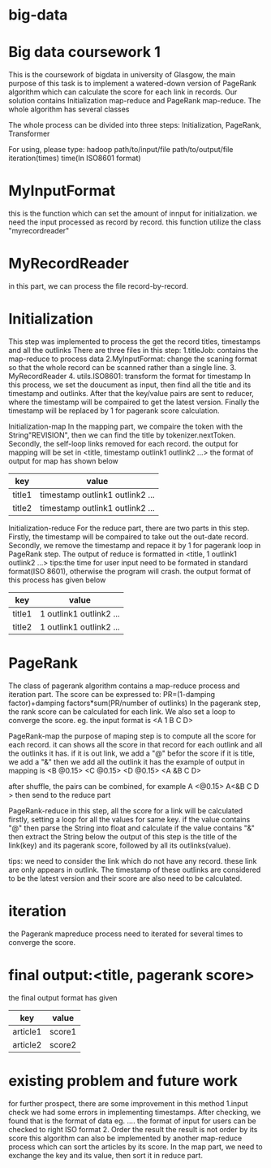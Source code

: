# big-data

Big data coursework 1
===================
This is the coursework of bigdata in university of Glasgow,  the main purpose of this task is to implement a watered-down version of PageRank algorithm which can calculate the score for each link in records.
Our solution contains Initialization map-reduce and PageRank map-reduce. 
The whole algorithm has several classes

The whole process can be divided into three steps: Initialization, PageRank, Transformer

For using, please type:  hadoop path/to/input/file path/to/output/file iteration(times) time(In ISO8601 format) 


# MyInputFormat
this is the function which can set the amount of innput for initialization. we need the input processed as record by record.
this function utilize the class "myrecordreader"
# MyRecordReader
in this part, we can process the file record-by-record. 

# Initialization
This step was implemented to process the get the record titles, timestamps and all the outlinks
There are three files in this step:
1.titleJob: contains the map-reduce to process data
2.MyInputFormat: change the scaning format so that the whole record can be scanned rather than a single line.
3. MyRecordReader
4. utils.ISO8601: transform the format for timestamp 
In this process, we set the doucument as input, then find all the title and its timestamp and outlinks. After that the key/value pairs are sent to reducer, where the timestamp will be compaired to get the latest version. Finally the timestamp will be replaced by 1 for pagerank score calculation.



Initialization-map
In the mapping part, we compaire the token with the String"REVISION", then we can find the title by tokenizer.nextToken. Secondly, the self-loop links removed for each record.
the output for mapping will be set in <title, timestamp outlink1 outlink2 ...>
the format of output for map has shown below

| key | value |
| ----- | ----- |
| title1 | timestamp outlink1 outlink2 ... |
| title2 | timestamp outlink1 outlink2 ... |


Initialization-reduce
For the reduce part, there are two parts in this step. Firstly, the timestamp will be compaired to take out the out-date record. Secondly, we remove the timestamp and repace it by 1 for pagerank loop in PageRank step. The output of reduce is formatted in <title, 1 outlink1 outlink2 ...>
tips:the time for user input need to be formated in standard format(ISO 8601), otherwise the program will crash.
the output format of this process has given below

| key | value |
| ----- | ----- |
| title1 | 1 outlink1 outlink2 ... |
| title2 | 1 outlink1 outlink2 ... |


# PageRank
The class of pagerank algorithm contains a map-reduce process and iteration part.
The score can be expressed to: PR=(1-damping factor)+damping factors*sum(PR/number of outlinks)
In the pagerank step, the rank score can be calculated for each link. We also set a loop to converge the score. 
eg. the input format is <A 1 B C D>

PageRank-map 
the purpose of maping step is to compute all the score for each record. 
it can shows all the score in that record for each outlink and all the outlinks it has.
if it is out link, we add a "@" befor the score
if it is title, we add a "&" then we add all the outlink it has
the example of output in mapping is <B @0.15> <C @0.15> <D @0.15> <A &B C D>

after shuffle, the pairs can be combined, for example A <@0.15>  A<&B C D > then send to the reduce part


PageRank-reduce 
in this step, all the score for a link will be calculated 
firstly, setting a loop for all the values for same key.
if the value contains "@" then parse the String into float and calculate
if the value contains "&" then extract the String below
the output of this step is the title of the link(key) and its pagerank score, followed by all its outlinks(value).

tips: we need to consider the link which do not have any record. these link are only appears in outlink. The timestamp of these outlinks are considered to be the latest version and their score are also need to be calculated.



# iteration
the Pagerank mapreduce process need to iterated for several times to converge the score. 



# final output:<title, pagerank score>
the final output format has given

| key | value |
| ----- | ----- |
| article1 | score1 |
| article2 | score2 |

# existing problem and future work
for further prospect, there are some improvement in this method
1.input check
we had some errors in implementing timestamps. After checking, we found that is the format of data eg.    ....
the format of input for users can be checked to right ISO format 
2. Order the result
the result is not order by its score
this algorithm can also be implemented by another map-reduce process which can sort the articles by its score. In the map part, we need to exchange the key and its value, then sort it in reduce part.
